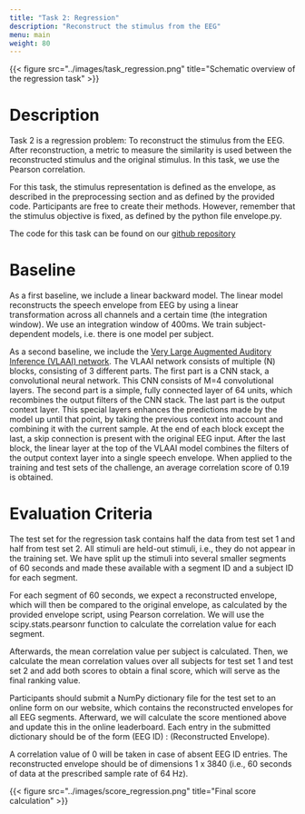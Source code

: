```yaml
---
title: "Task 2: Regression"
description: "Reconstruct the stimulus from the EEG"
menu: main
weight: 80
---
```

{{< figure src="../images/task_regression.png" title="Schematic overview of the regression task" >}}

# Description 

Task 2 is a regression problem: To reconstruct the stimulus from the EEG. After reconstruction, a metric to measure the similarity is used
between the reconstructed stimulus and the original stimulus. In this task, we use the Pearson correlation. 

For this task, the stimulus representation is defined as the envelope, as described in the preprocessing section and as defined by the provided code. 
Participants are free to create their methods. However, remember that the stimulus
objective is fixed, as defined by the python file envelope.py.

The code for this task can be found on our [github repository](https://github.com/exporl/auditory-eeg-challenge-2023-code)

# Baseline 

As a first baseline, we include a linear backward model. The linear model 
reconstructs the speech envelope from EEG by using a linear transformation across all 
channels and a certain time (the integration window). We use an integration window of 400ms.
We train subject-dependent models, i.e. there is one model per subject.  


As a second baseline, we include the [Very Large Augmented Auditory Inference (VLAAI) network](https://www.biorxiv.org/content/10.1101/2022.09.28.509945v2). The VLAAI network consists of
multiple (N) blocks, consisting of 3 different parts. The first part is a CNN stack, a convolutional neural network. This CNN consists of M=4
convolutional layers. The second part is a simple, fully connected layer of 64 units, which recombines the output filters of the CNN stack. The
last part is the output context layer. This special layers enhances the predictions made by the model up until that point, by taking the previous
context into account and combining it with the current sample. At the end of each block except the last, a skip connection is present with the
original EEG input. After the last block, the linear layer at the top of the VLAAI model combines the filters of the output context layer into a
single speech envelope. When applied to the training and test sets of the challenge, an average correlation score of 0.19 is obtained.



# Evaluation Criteria 
The test set for the regression task contains half the data from test set 1 and half from test set 2. All stimuli are held-out stimuli, i.e., they
do not appear in the training set. We have split up the stimuli into several smaller segments of 60 seconds and made these available with a
segment ID and a subject ID for each segment.

For each segment of 60 seconds, we expect a reconstructed envelope, which will then be compared to the original envelope, 
as calculated by the provided envelope script, using Pearson correlation. We will use the scipy.stats.pearsonr
 function to calculate the correlation value for each segment.

Afterwards, the mean correlation value per subject is calculated. Then, we calculate the mean correlation values over all subjects for test set 1 and test set 
2 and add both scores to obtain a final score, which will serve as the final ranking value.


Participants should submit a NumPy dictionary file for the test set to an online form on our website, which contains the reconstructed
envelopes for all EEG segments. Afterward, we will calculate the score mentioned above and update this in the online leaderboard. Each
entry in the submitted dictionary should be of the form (EEG ID) : (Reconstructed Envelope).
 
A correlation value of 0 will be taken in case of
absent EEG ID entries. The reconstructed envelope should be of dimensions 1 x 3840 (i.e., 60 seconds of data at the prescribed sample rate
of 64 Hz).

{{< figure src="../images/score_regression.png" title="Final score calculation" >}}